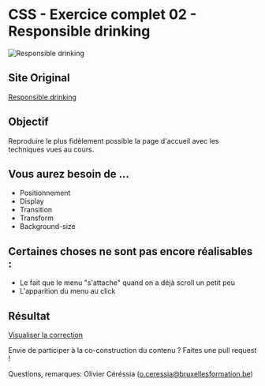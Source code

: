# CSS - Exercice complet 02 - Responsible drinking #

![Responsible drinking](http://cepegra-labs.be/webdesign/git/full/02-responsible-drinking/img/responsible-git.jpg)

## Site Original ##

[Responsible drinking](http://www.responsibledrinking.eu/)

## Objectif ##

Reproduire le plus fidèlement possible la page d'accueil avec les techniques vues au cours.

## Vous aurez besoin de ... ##

- Positionnement
- Display
- Transition
- Transform
- Background-size

## Certaines choses ne sont pas encore réalisables : ##

- Le fait que le menu "s'attache" quand on a déjà scroll un petit peu
- L'apparition du menu au click


## Résultat ##

[Visualiser la correction](cepegra-labs.be/webdesign/git/full/02-responsible-drinking/index.html)

Envie de participer à la co-construction du contenu ? Faites une pull request ! 

Questions, remarques: Olivier Céréssia (o.ceressia@bruxellesformation.be)
